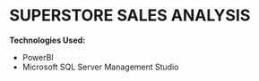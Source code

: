 # SUPERSTORE SALES ANALYSIS















**Technologies Used:**

- PowerBI
- Microsoft SQL Server Management Studio
